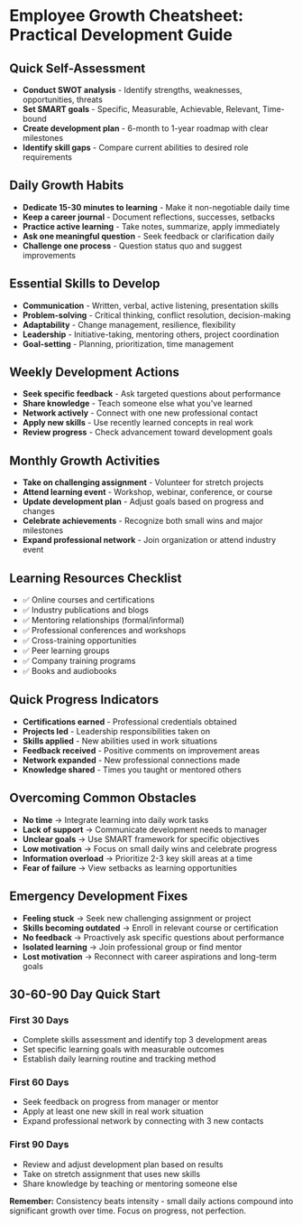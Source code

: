 # Employee Growth Cheatsheet: Practical Development Guide

## Quick Self-Assessment

- **Conduct SWOT analysis** - Identify strengths, weaknesses, opportunities, threats
- **Set SMART goals** - Specific, Measurable, Achievable, Relevant, Time-bound
- **Create development plan** - 6-month to 1-year roadmap with clear milestones
- **Identify skill gaps** - Compare current abilities to desired role requirements


## Daily Growth Habits

- **Dedicate 15-30 minutes to learning** - Make it non-negotiable daily time
- **Keep a career journal** - Document reflections, successes, setbacks
- **Practice active learning** - Take notes, summarize, apply immediately
- **Ask one meaningful question** - Seek feedback or clarification daily
- **Challenge one process** - Question status quo and suggest improvements


## Essential Skills to Develop

- **Communication** - Written, verbal, active listening, presentation skills
- **Problem-solving** - Critical thinking, conflict resolution, decision-making
- **Adaptability** - Change management, resilience, flexibility
- **Leadership** - Initiative-taking, mentoring others, project coordination
- **Goal-setting** - Planning, prioritization, time management


## Weekly Development Actions

- **Seek specific feedback** - Ask targeted questions about performance
- **Share knowledge** - Teach someone else what you've learned
- **Network actively** - Connect with one new professional contact
- **Apply new skills** - Use recently learned concepts in real work
- **Review progress** - Check advancement toward development goals


## Monthly Growth Activities

- **Take on challenging assignment** - Volunteer for stretch projects
- **Attend learning event** - Workshop, webinar, conference, or course
- **Update development plan** - Adjust goals based on progress and changes
- **Celebrate achievements** - Recognize both small wins and major milestones
- **Expand professional network** - Join organization or attend industry event


## Learning Resources Checklist

- ✅ Online courses and certifications
- ✅ Industry publications and blogs
- ✅ Mentoring relationships (formal/informal)
- ✅ Professional conferences and workshops
- ✅ Cross-training opportunities
- ✅ Peer learning groups
- ✅ Company training programs
- ✅ Books and audiobooks


## Quick Progress Indicators

- **Certifications earned** - Professional credentials obtained
- **Projects led** - Leadership responsibilities taken on
- **Skills applied** - New abilities used in work situations
- **Feedback received** - Positive comments on improvement areas
- **Network expanded** - New professional connections made
- **Knowledge shared** - Times you taught or mentored others


## Overcoming Common Obstacles

- **No time** → Integrate learning into daily work tasks
- **Lack of support** → Communicate development needs to manager
- **Unclear goals** → Use SMART framework for specific objectives
- **Low motivation** → Focus on small daily wins and celebrate progress
- **Information overload** → Prioritize 2-3 key skill areas at a time
- **Fear of failure** → View setbacks as learning opportunities


## Emergency Development Fixes

- **Feeling stuck** → Seek new challenging assignment or project
- **Skills becoming outdated** → Enroll in relevant course or certification
- **No feedback** → Proactively ask specific questions about performance
- **Isolated learning** → Join professional group or find mentor
- **Lost motivation** → Reconnect with career aspirations and long-term goals


## 30-60-90 Day Quick Start

### First 30 Days

- Complete skills assessment and identify top 3 development areas
- Set specific learning goals with measurable outcomes
- Establish daily learning routine and tracking method


### First 60 Days

- Seek feedback on progress from manager or mentor
- Apply at least one new skill in real work situation
- Expand professional network by connecting with 3 new contacts


### First 90 Days

- Review and adjust development plan based on results
- Take on stretch assignment that uses new skills
- Share knowledge by teaching or mentoring someone else

**Remember:** Consistency beats intensity - small daily actions compound into significant growth over time. Focus on progress, not perfection.
